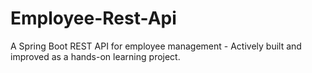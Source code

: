 # Employee-Rest-Api
A Spring Boot REST API for employee management - Actively built and improved as a hands-on learning project.
